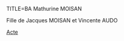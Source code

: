 TITLE=BA Mathurine MOISAN

Fille de Jacques MOISAN et Vincente AUDO

<a href="https://adecang.github.io/gen/moreac/media/1746_1026_BA_mathurine_moisan.jpg">Acte</a>

